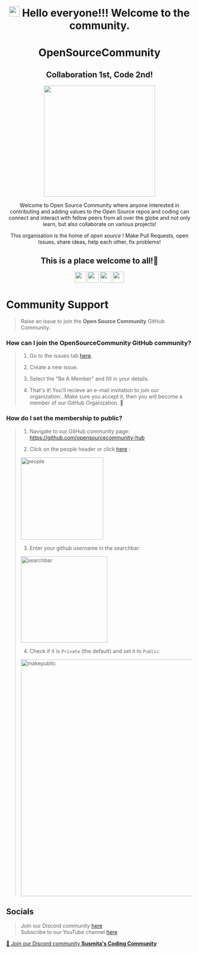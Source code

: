 <div align="center">

 # <img src="https://media.giphy.com/media/hvRJCLFzcasrR4ia7z/giphy.gif" width="28"> Hello everyone!!! Welcome to the community.
<!-- ![Twitter Banner (1)](https://user-images.githubusercontent.com/65373279/148280039-301b677b-74e7-49f8-af75-15e7c9253d74.png) -->


    
<h1>OpenSourceCommunity</h1>

<h2>Collaboration 1st, Code 2nd! </h2>

 <img height="300" src="https://user-images.githubusercontent.com/79099734/153739848-7b930dc8-4429-4137-a416-c65ae95ede9c.png">
 
<!-- <img src="https://user-images.githubusercontent.com/70807500/136845625-7addf1dd-ea2f-41b2-9c6b-f810f80acd07.gif" /> -->


Welcome to Open Source Community where anyone interested in contributing and adding values to the Open Source repos and coding can connect and interact with fellow peers from all over the globe and not only learn, but also collaborate on various projects!
 
 <p align="center"> This organisation is the home of <i> open source </i> ! Make Pull Requests, open Issues, share ideas, help each other, fix problems! </p>

<h2 align="center"> This is a place welcome to all!🥳</h2>
</div>

<p align="center">
<a href="mailto:deysusmita883@gmail.com" style="text-decoration:none">
  <img height="30" src = "https://img.shields.io/badge/gmail-c14438?&style=for-the-badge&logo=gmail&logoColor=white">
</a>
  <a href="https://discord.com/invite/g7FmxB9uZp" style="text-decoration:none">
  <img height="30" src="https://img.shields.io/badge/discord-darkblue.svg?&style=for-the-badge&logo=discord&logoColor=white" />
</a>
<!-- <a href="http://designandcode.netlify.app/" style="text-decoration:none">
  <img height="30" src = "https://img.shields.io/badge/website-c14438?&style=for-the-badge&logo=internet&logoColor=white">
</a>
<a href="https://www.linkedin.com/company/designandcode" style="text-decoration:none">
  <img height="30" src="https://img.shields.io/badge/linkedin-blue.svg?&style=for-the-badge&logo=linkedin&logoColor=white" />
</a> -->
<a href="https://github.com/opensourcecommunity-hub" style="text-decoration:none">
  <img height="30" src="https://img.shields.io/badge/Github-grey.svg?&style=for-the-badge&logo=Github&logoColor=white" />
</a>
<!-- <a href="https://www.instagram.com/designandcode.community" style="text-decoration:none">
  <img height="30" src = "https://img.shields.io/badge/Instagram-%23E4405F.svg?&style=for-the-badge&logo=Instagram&logoColor=white">
</a> -->
<a href="https://www.youtube.com/channel/UCsuzc8lqAbgUYo4yzpjtfSw?sub_confirmation=1" style="text-decoration:none">
  <img height="30" src = "https://img.shields.io/badge/YouTube-%23E20036.svg?&style=for-the-badge&logo=YouTube&logoColor=white">
</a>
  
<!-- </div> -->

<br />

# Community Support

> Raise an issue to join the **Open Source Community** GitHub Community.

### How can I join the OpenSourceCommunity GitHub community?

> 1. Go to the issues tab [here](https://github.com/opensourcecommunity-hub/join-the-community/issues/).
>   
> 2. Create a new issue.
> 
> 3. Select the "Be A Member" and fill in your details.
> 
> 4. That's it! You'll recieve an e-mail invitation to join our organization.. Make sure you accept it, then you will become a member of our GitHub Organization. 🎉

### How do I set the membership to public?

> 1. Navigate to our GitHub community page: https://github.com/opensourcecommunity-hub
>   
> 2. Click on the people header or click [here](https://github.com/orgs/opensourcecommunity-hub/people) : <br>
>   
> <img width="222" alt="people" src="https://user-images.githubusercontent.com/79099734/154269777-92c063af-c60f-4104-81c0-0e4880644127.png"> <br>
>   
> 3. Enter your github username in the searchbar: <br>
>   
> <img width="233" alt="searchbar" src="https://user-images.githubusercontent.com/65373279/133414391-f26a56a3-2b0a-47ba-a598-37fb30ead5eb.PNG"> <br>
>   
> 4. Check if it is `Private` (the default) and set it to `Public`: <br>
>   
> <img width="639" alt="makepublic" src="https://user-images.githubusercontent.com/79099734/154270649-673493ee-0dfb-4025-947c-e2c3a92f20d9.png"> <br>
  
## Socials

> Join our Discord community [here](https://discord.com/invite/g7FmxB9uZp)   
> Subscribe to our YouTube channel [here](https://www.youtube.com/channel/UCsuzc8lqAbgUYo4yzpjtfSw?sub_confirmation=1)

<a href="https://discord.com/invite/g7FmxB9uZp">👋 Join our Discord community <strong>Susmita's Coding Community</strong> </a>
